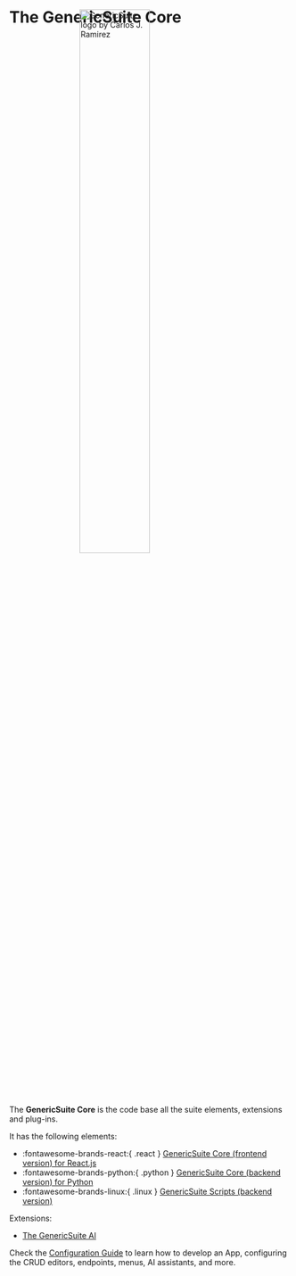 # The GenericSuite Core

<img
    src="../images/gs_logo_circle.svg"
    style="margin-top: -50px; display: block; margin-left: auto; margin-right: auto; width: 50%;"
    title="GenericSuite logo by Carlos J. Ramirez"
/>

The **GenericSuite Core** is the code base all the suite elements, extensions and plug-ins.

It has the following elements:

* :fontawesome-brands-react:{ .react } [GenericSuite Core (frontend version) for React.js](./Frontend-Development/GenericSuite-Core/index.md)
* :fontawesome-brands-python:{ .python } [GenericSuite Core (backend version) for Python](./Backend-Development/GenericSuite-Core/index.md)
* :fontawesome-brands-linux:{ .linux } [GenericSuite Scripts (backend version)](./Backend-Development/GenericSuite-Scripts/index.md)

Extensions:

* [The GenericSuite AI](./genericsuite-ai.md)

Check the [Configuration Guide](./Configuration-Guide/index.md) to learn how to develop an App, configuring the CRUD editors, endpoints, menus, AI assistants, and more.
